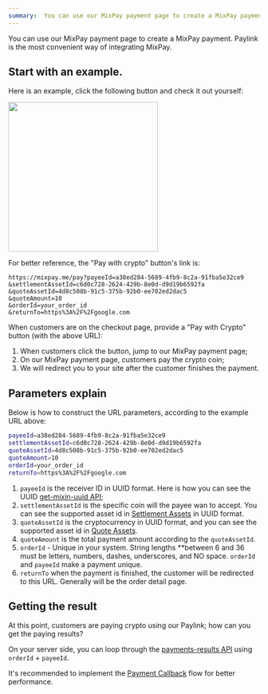 ```yaml
---
summary:  You can use our MixPay payment page to create a MixPay payment. Paylink is the most convenient way of integrating MixPay.
---
```


You can use our MixPay payment page to create a MixPay payment. Paylink is the most convenient way of integrating MixPay.

## Start with an example.

Here is an example, click the following button and check it out yourself:


<a href="https://mixpay.me/pay?payeeId=a38ed284-5689-4fb9-8c2a-91fba5e32ce9&settlementAssetId=c6d0c728-2624-429b-8e0d-d9d19b6592fa&quoteAssetId=4d8c508b-91c5-375b-92b0-ee702ed2dac5&quoteAmount=10&orderId=&returnTo=https%3A%2F%2Fgoogle.com">
<img src="https://mixpay.me/developers/images/pay-with-crypto-btn.png" width="300px"}>
</a>

For better reference, the "Pay with crypto" button's link is:

```
https://mixpay.me/pay?payeeId=a38ed284-5689-4fb9-8c2a-91fba5e32ce9
&settlementAssetId=c6d0c728-2624-429b-8e0d-d9d19b6592fa
&quoteAssetId=4d8c508b-91c5-375b-92b0-ee702ed2dac5
&quoteAmount=10
&orderId=your_order_id
&returnTo=https%3A%2F%2Fgoogle.com
```

When customers are on the checkout page, provide a "Pay with Crypto" button (with the above URL): 


1. When customers click the button, jump to our MixPay payment page;
2. On our MixPay payment page, customers pay the crypto coin;
3. We will redirect you to your site after the customer finishes the payment.


## Parameters explain

Below is how to construct the URL parameters, according to the example URL above: 

```bash
payeeId=a38ed284-5689-4fb9-8c2a-91fba5e32ce9
settlementAssetId=c6d0c728-2624-429b-8e0d-d9d19b6592fa
quoteAssetId=4d8c508b-91c5-375b-92b0-ee702ed2dac5
quoteAmount=10
orderId=your_order_id
returnTo=https%3A%2F%2Fgoogle.com
```


1. `payeeId` is the receiver ID in UUID format. Here is how you can see the UUID  [get-mixin-uuid API](https://mixpay.me/developers/api/users/get-mixin-uuid);
2. `settlementAssetId` is the specific coin will the payee wan to accept. You can see the supported asset id in [Settlement Assets](https://mixpay.me/developers/api/assets/settlement-assets) in UUID format.
3. `quoteAssetId` is the cryptocurrency in UUID format, and you can see the supported asset id in [Quote Assets](https://mixpay.me/developers/api/assets/quote-assets).
4. `quoteAmount` is the total payment amount according to the `quoteAssetId`.
5. `orderId`   -   Unique in your system. String lengths **between 6 and 36 must be letters, numbers, dashes, underscores, and NO space. `orderId` and `payeeId` make a payment unique. 
6. `returnTo` when the payment is finished, the customer will be redirected to this URL. Generally will be the order detail page.



## Getting the result

At this point, customers are paying crypto using our Paylink; how can you get the paying results?

On your server side, you can loop through the [payments-results API](https://mixpay.me/developers/api/payments/payments-results) using `orderId` + `payeeId`.

It's recommended to implement the [Payment Callback](https://mixpay.me/developers/api/payments/payment-callback) flow for better performance.

